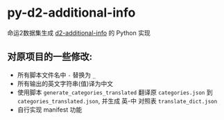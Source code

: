 # py-d2-additional-info
命运2数据集生成 [d2-additional-info](https://github.com/DestinyItemManager/d2-additional-info) 的 Python 实现

## 对原项目的一些修改:
- 所有脚本文件名中 `-` 替换为 `_`
- 所有输出的英文字符串(值)译为中文
- 使用脚本 `generate_categories_translated` 翻译原 `categories.json` 到 `categories_translated.json`, 并生成 英-中 对照表 `translate_dict.json`
- 自行实现 manifest 功能